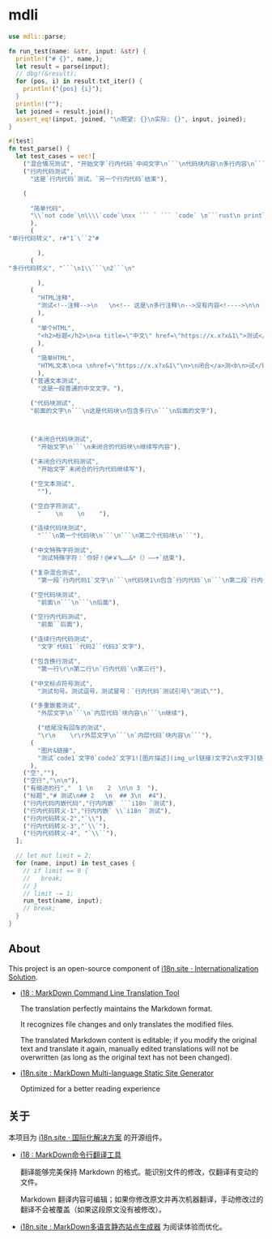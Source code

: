 # mdli

```rust
use mdli::parse;

fn run_test(name: &str, input: &str) {
  println!("# {}", name,);
  let result = parse(input);
  // dbg!(&result);
  for (pos, i) in result.txt_iter() {
    println!("{pos} {i}");
  }
  println!("");
  let joined = result.join();
  assert_eq!(input, joined, "\n期望: {}\n实际: {}", input, joined);
}

#[test]
fn test_parse() {
  let test_cases = vec![
    ("混合情况测试", "开始文字`行内代码`中间文字\n```\n代码块内容\n多行内容\n```\n结束文字"),
    ("行内代码测试",
      "这是`行内代码`测试，`另一个行内代码`结束"),

    (

      "简单代码",
      "\\`not code`\n\\\\`code`\nxx ``` ` ``` `code` \n```rust\n println!(1)\n```"
      ),
      (
"单行代码转义", r#"1`\``2"#

        ),
      (
"多行代码转义", "```\n1\\```\n2```\n"

        ),
      (
        "HTML注释",
        "测试<!--注释-->\n   \n<!-- 这是\n多行注释\n-->没有内容<!---->\n\n   \n\n",
        ),
      (
        "单个HTML",
        "<h2>标题</h2>\n<a title=\"中文\" href=\"https://x.x?x&1\">测试</a>",
        ),
      (
        "简单HTML",
        "HTML文本\n<a \nhref=\"https://x.x?x&1\"\n>\n闭合</a>测<b\n>试</b>一下",
        ),
      ("普通文本测试",
        "这是一段普通的中文文字。"),

      ("代码块测试",
      "前面的文字\n```\n这是代码块\n包含多行\n```\n后面的文字"),



      ("未闭合代码块测试",
        "开始文字\n```\n未闭合的代码块\n继续写内容"),

      ("未闭合行内代码测试",
        "开始文字`未闭合的行内代码继续写"),

      ("空文本测试",
        ""),

      ("空白字符测试",
        "    \n    \n    "),

      ("连续代码块测试",
        "```\n第一个代码块\n```\n```\n第二个代码块\n```"),

      ("中文特殊字符测试",
        "测试特殊字符：`你好！@#￥%……&*（）——+`结束"),

      ("复杂混合测试",
        "第一段`行内代码1`文字\n```\n代码块1\n包含`行内代码`\n```\n第二段`行内代码2`文字\n```\n代码块2\n```\n最后的文字"),

      ("空代码块测试",
        "前面\n```\n```\n后面"),

      ("空行内代码测试",
        "前面``后面"),

      ("连续行内代码测试",
        "文字`代码1``代码2``代码3`文字"),

      ("包含换行测试",
        "第一行\r\n第二行\n`行内代码`\n第三行"),

      ("中文标点符号测试",
        "测试句号。测试逗号，测试冒号：`行内代码`测试引号\"测试\""),

      ("多重嵌套测试",
        "外层文字\n```\n`内层代码`块内容\n```\n继续"),

        ("结尾没有回车的测试",
        "\r\n    \r\r外层文字\n```\n`内层代码`块内容\n```"),
      (
        "图片&链接",
        "测试`code1`文字0`code2`文字1![图片描述](img_url链接)文字2\n文字3[链接文本](link链接)"
      ),
    ("空",""),
    ("空行","\n\n"),
    ("有缩进的行","  1 \n    2  \n\n 3  "),
    ("标题","# 测试\n## 2   \n  ## 3\n  #4"),
    ("行内代码内嵌代码","行内内嵌` ```i18n `测试"),
    ("行内代码转义-1","行内内嵌` \\`i18n `测试"),
    ("行内代码转义-2","`\\"),
    ("行内代码转义-3","`\\`"),
    ("行内代码转义-4", "`\\``"),
  ];

  // let mut limit = 2;
  for (name, input) in test_cases {
    // if limit == 0 {
    //   break;
    // }
    // limit -= 1;
    run_test(name, input);
    // break;
  }
}
```

## About

This project is an open-source component of [i18n.site ⋅ Internationalization Solution](https://i18n.site).

* [i18 : MarkDown Command Line Translation Tool](https://i18n.site/i18)

  The translation perfectly maintains the Markdown format.

  It recognizes file changes and only translates the modified files.

  The translated Markdown content is editable; if you modify the original text and translate it again, manually edited translations will not be overwritten (as long as the original text has not been changed).

* [i18n.site : MarkDown Multi-language Static Site Generator](https://i18n.site/i18n.site)

  Optimized for a better reading experience

## 关于

本项目为 [i18n.site ⋅ 国际化解决方案](https://i18n.site) 的开源组件。

* [i18 :  MarkDown命令行翻译工具](https://i18n.site/i18)

  翻译能够完美保持 Markdown 的格式。能识别文件的修改，仅翻译有变动的文件。

  Markdown 翻译内容可编辑；如果你修改原文并再次机器翻译，手动修改过的翻译不会被覆盖（如果这段原文没有被修改）。

* [i18n.site : MarkDown多语言静态站点生成器](https://i18n.site/i18n.site) 为阅读体验而优化。